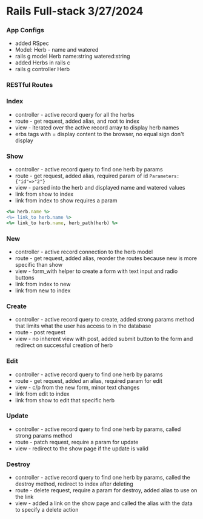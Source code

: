 # Rails Full-stack 3/27/2024

### App Configs

- added RSpec
- Model: Herb - name and watered
- rails g model Herb name:string watered:string
- added Herbs in rails c
- rails g controller Herb

### RESTful Routes

### Index

- controller - active record query for all the herbs
- route - get request, added alias, and root to index
- view - iterated over the active record array to display herb names
- erbs tags with = display content to the browser, no equal sign don't display

### Show

- controller - active record query to find one herb by params
- route - get request, added alias, required param of id `Parameters: {"id"=>"2"}`
- view - parsed into the herb and displayed name and watered values
- link from show to index
- link from index to show requires a param

```ruby
<%= herb.name %>
<%= link_to herb.name %>
<%= link_to herb.name, herb_path(herb) %>
```

### New

- controller - active record connection to the herb model
- route - get request, added alias, reorder the routes because new is more specific than show
- view - form_with helper to create a form with text input and radio buttons
- link from index to new
- link from new to index

### Create

- controller - active record query to create, added strong params method that limits what the user has access to in the database
- route - post request
- view - no inherent view with post, added submit button to the form and redirect on successful creation of herb

### Edit

- controller - active record query to find one herb by params
- route - get request, added an alias, required param for edit
- view - c/p from the new form, minor text changes
- link from edit to index
- link from show to edit that specific herb

### Update

- controller - active record query to find one herb by params, called strong params method
- route - patch request, require a param for update
- view - redirect to the show page if the update is valid

### Destroy

- controller - active record query to find one herb by params, called the destroy method, redirect to index after deleting
- route - delete request, require a param for destroy, added alias to use on the link
- view - added a link on the show page and called the alias with the data to specify a delete action
